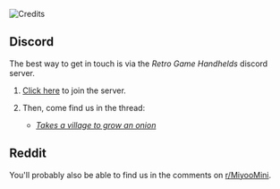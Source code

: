 ![Credits](https://user-images.githubusercontent.com/98862735/179129117-5343b6d6-f4c7-4ae2-8ceb-a93aae65a90f.png)


## Discord

The best way to get in touch is via the *Retro Game Handhelds* discord server.

1. <a href="https://discord.gg/Jd2azKX">Click here</a> to join the server.

2. Then, come find us in the thread:

   - <a href="https://discord.com/channels/529983248114122762/931367023588569180"><i>Takes a village to grow an onion</i></a>


## Reddit

You'll probably also be able to find us in the comments on [r/MiyooMini](https://www.reddit.com/r/MiyooMini).

<p>&nbsp;</p>
